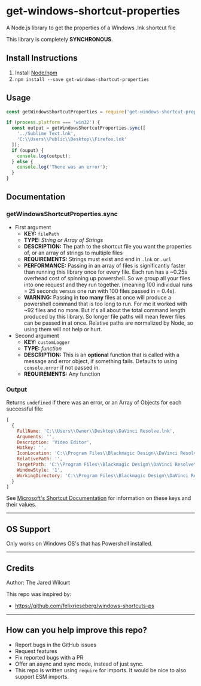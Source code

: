 # get-windows-shortcut-properties

A Node.js library to get the properties of a Windows .lnk shortcut file

This library is completely **SYNCHRONOUS**.


## Install Instructions

1. Install [Node/npm](https://nodejs.org)
1. `npm install --save get-windows-shortcut-properties`


## Usage

```js
const getWindowsShortcutProperties = require('get-windows-shortcut-properties');

if (process.platform === 'win32') {
  const output = getWindowsShortcutProperties.sync([
    '../Sublime Text.lnk',
    'C:\\Users\\Public\\Desktop\\Firefox.lnk'
  ]);
  if (ouput) {
    console.log(output);
  } else {
    console.log('There was an error');
  }
}
```

## Documentation


### getWindowsShortcutProperties.sync

* First argument
  * **KEY:** `filePath`
  * **TYPE:** *String or Array of Strings*
  * **DESCRIPTION:** The path to the shortcut file you want the properties of, or an array of strings to multiple files
  * **REQUIREMENTS:** Strings must exist and end in `.lnk` or `.url`
  * **PERFORMANCE:** Passing in an array of files is significantly faster than running this library once for every file. Each run has a ~0.25s overhead cost of spinning up powershell. So we group all your files into one request and they run together. (meaning 100 individual runs = 25 seconds versus one run with 100 files passed in = 0.4s).
  * **WARNING:** Passing in **too many** files at once will produce a powershell command that is too long to run. For me it worked with \~92 files and no more. But it's all about the total command length produced by this library. So longer file paths will mean fewer files can be passed in at once. Relative paths are normalized by Node, so using them will not help or hurt.
* Second argument
  * **KEY:** `customLogger`
  * **TYPE:** *function*
  * **DESCRIPTION:** This is an **optional** function that is called with a message and error object, if something fails. Defaults to using `console.error` if not passed in.
  * **REQUIREMENTS:** Any function


### Output

Returns `undefined` if there was an error, or an Array of Objects for each successful file:

```js
[
  {
    FullName: 'C:\\Users\\Owner\\Desktop\\DaVinci Resolve.lnk',
    Arguments: '',
    Description: 'Video Editor',
    Hotkey: '',
    IconLocation: 'C:\\Program Files\\Blackmagic Design\\DaVinci Resolve\\ResolveIcon.exe,0',
    RelativePath: '',
    TargetPath: 'C:\\Program Files\\Blackmagic Design\\DaVinci Resolve\\Resolve.exe',
    WindowStyle: '1',
    WorkingDirectory: 'C:\\Program Files\\Blackmagic Design\\DaVinci Resolve\\'
  }
]
```

See [Microsoft's Shortcut Documentation](https://docs.microsoft.com/en-us/troubleshoot/windows-client/admin-development/create-desktop-shortcut-with-wsh) for information on these keys and their values.


* * *


## OS Support

Only works on Windows OS's that has Powershell installed.


* * *


## Credits

Author: The Jared Wilcurt

This repo was inspired by:

* https://github.com/felixrieseberg/windows-shortcuts-ps


* * *


## How can you help improve this repo?

* Report bugs in the GitHub issues
* Request features
* Fix reported bugs with a PR
* Offer an async and sync mode, instead of just sync.
* This repo is written using `require` for imports. It would be nice to also support ESM imports.
